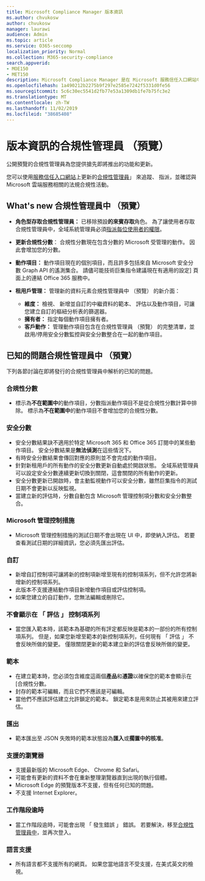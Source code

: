 ```yaml
---
title: Microsoft Compliance Manager 版本資訊
ms.author: chvukosw
author: chvukosw
manager: laurawi
audience: Admin
ms.topic: article
ms.service: O365-seccomp
localization_priority: Normal
ms.collection: M365-security-compliance
search.appverid:
- MOE150
- MET150
description: Microsoft Compliance Manager 是在 Microsoft 服務信任入口網站中的可用工作流程為基礎的風險評估工具。 合規性管理員可讓您追蹤、 指派及驗證與 Microsoft 雲端服務相關的法規合規性活動。
ms.openlocfilehash: 1a490212b2275b9f297e2585e7242f5331d0fe56
ms.sourcegitcommit: 5c6c30ec5541d2fb77e53a1309db1fe7b75fc3e2
ms.translationtype: MT
ms.contentlocale: zh-TW
ms.lasthandoff: 11/02/2019
ms.locfileid: "38685408"
---
```

# <a name="release-notes-for-compliance-manager-preview"></a>版本資訊的合規性管理員 （預覽）

公開預覽的合規性管理員為您提供搶先即將推出的功能和更新。

您可以使用[服務信任入口網站](https://servicetrust.microsoft.com)上更新的[合規性管理員](https://servicetrust.microsoft.com/ComplianceManager)」 來追蹤、 指派，並確認與 Microsoft 雲端服務相關的法規合規性活動。

## <a name="whats-new-in-compliance-manager-preview"></a>What's new 合規性管理員中 （預覽）

- **角色型存取合規性管理員：** 已移除預設**的來賓存取**角色。 為了讓使用者存取合規性管理員中，全域系統管理員必須[指派每位使用者的權限](compliance-manager-overview.md#permissions)。

- **更新合規性分數**： 合規性分數現在包含分數的 Microsoft 受管理的動作。 因此會增加您的分數。

- **動作項目：** 動作項目現在的個別項目，而且許多包括來自 Microsoft 安全分數 Graph API 的遙測集合。 請儘可能技術巨集指令建議現在有適用的設定] 頁面上的連結 Office 365 服務中。

- **租用戶管理：** 管理新的資料元素合規性管理員中 （預覽） 的新介面：
    - **維度：** 檢視、 新增並自訂的中繼資料的範本、 評估以及動作項目，可讓您建立自訂的樞紐分析表的篩選器。
    - **擁有者：** 指定每個動作項目擁有者。
    - **客戶動作：** 管理動作項目包含在合規性管理員 （預覽） 的完整清單，並啟用/停用安全分數監控與安全分數整合在一起的動作項目。

## <a name="known-issues-in-compliance-manager-preview"></a>已知的問題合規性管理員中 （預覽）

下列各節討論在即將發行的合規性管理員中解析的已知的問題。

### <a name="compliance-score"></a>合規性分數

- 標示為**不在範圍中**的動作項目，分數指派動作項目不是從合規性分數計算中排除。 標示為**不在範圍中**的動作項目不會增加您的合規性分數。

### <a name="secure-score"></a>安全分數

- 安全分數結果訣不適用於特定 Microsoft 365 和 Office 365 訂閱中的某些動作項目。 安全分數結果是**無法偵測**在這些情況下。
- 有時安全分數結果會傳回對應的原則並不會完成的動作項目。
- 針對新租用戶的所有動作的安全分數更新自動處於開啟狀態。 全域系統管理員可以設定安全分數連續更新切換到關閉，這會關閉的所有動作的更新。
- 安全分數更新已開啟時，會主動監視動作可以安全分數，雖然巨集指令的測試日期不會更新以反映監視。
- 當建立新的評估時，分數自動包含 Microsoft 管理控制項分數和安全分數整合。

### <a name="microsoft-managed-controls"></a>Microsoft 管理控制措施

- Microsoft 管理控制措施的測試日期不會出現在 UI 中，即使納入評估。 若要查看測試日期的詳細資訊，您必須先匯出評估。

### <a name="customization"></a>自訂

- 新增自訂控制項可讓將新的控制項新增至現有的控制項系列，但不允許您將新增新的控制項系列。
- 此版本不支援連結動作項目新增動作項目或評估控制項。
- 如果您建立的自訂動作，您無法編輯或刪除它。

### <a name="control-families-not-shown-in-assessments"></a>不會顯示在 「 評估 」 控制項系列

- 當您匯入範本時，該範本為基礎的所有評定都反映是範本的一部份的所有控制項系列。 但是，如果您新增至範本的新控制項系列，任何現有 「 評估 」 不會反映所做的變更。 僅限關閉更新的範本建立新的評估會反映所做的變更。

### <a name="templates"></a>範本

- 在建立範本時，您必須包含維度這兩個**產品**和**憑證**以確保您的範本會顯示在 [合規性分數。
- 封存的範本可編輯，而且它們不應該是可編輯。
- 當他們不應該評估建立允許鎖定的範本。 鎖定範本是用來防止其被用來建立評估。

### <a name="export"></a>匯出

- 範本匯出至 JSON 失敗時的範本狀態設為**匯入**或**擱置中的核准**。

### <a name="supported-browsers"></a>支援的瀏覽器

- 支援最新版的 Microsoft Edge、 Chrome 和 Safari。
- 可能會有更新的資料不會在重新整理瀏覽器直到出現的執行個體。
- Microsoft Edge 的預覽版本不支援，但有任何已知的問題。
- 不支援 Internet Explorer。

### <a name="session-timeout"></a>工作階段逾時

- 當工作階段逾時，可能會出現 「 發生錯誤 」 錯誤。 若要解決，移至[合規性管理員中](https://servicetrust.microsoft.com/ComplianceManager)，並再次登入。
 
### <a name="language-support"></a>語言支援

- 所有語言都不支援所有的網頁。 如果您當地語言不受支援，在美式英文的檢視。